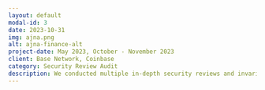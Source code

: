 ```yaml
---
layout: default
modal-id: 3
date: 2023-10-31
img: ajna.png
alt: ajna-finance-alt
project-date: May 2023, October - November 2023
client: Base Network, Coinbase
category: Security Review Audit
description: We conducted multiple in-depth security reviews and invariant test consulting for the Ajna Finance team to help ensure the security and correctness of the Ajna Protocol.
---
```

